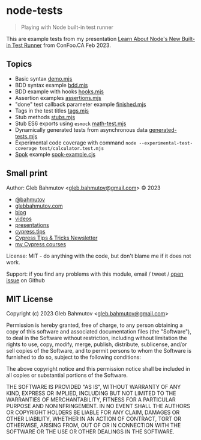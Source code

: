 # node-tests

> Playing with Node built-in test runner

This are example tests from my presentation [Learn About Node's New Built-in Test Runner]() from ConFoo.CA Feb 2023.

## Topics

- Basic syntax [demo.mjs](./test/demo.mjs)
- BDD syntax example [bdd.mjs](./test/bdd.mjs)
- BDD example with hooks [hooks.mjs](./test/hooks.mjs)
- Assertion examples [assertions.mjs](./test/assertions.mjs)
- "done" test callback parameter example [finished.mjs](./test/finished.mjs)
- Tags in the test titles [tags.mjs](./test/tags.mjs)
- Stub methods [stubs.mjs](./test/stubs.mjs)
- Stub ES6 exports using `esmock` [math-test.mjs](./test/math-test.mjs)
- Dynamically generated tests from asynchronous data [generated-tests.mjs](./test/generated-tests.mjs)
- Experimental code coverage with command `node --experimental-test-coverage test/calculator.test.mjs`
- [Spok](https://github.com/thlorenz/spok) example [spok-example.cjs](./test/spok-example.cjs)

## Small print

Author: Gleb Bahmutov &lt;gleb.bahmutov@gmail.com&gt; &copy; 2023

- [@bahmutov](https://twitter.com/bahmutov)
- [glebbahmutov.com](https://glebbahmutov.com)
- [blog](https://glebbahmutov.com/blog)
- [videos](https://www.youtube.com/glebbahmutov)
- [presentations](https://slides.com/bahmutov)
- [cypress.tips](https://cypress.tips)
- [Cypress Tips & Tricks Newsletter](https://cypresstips.substack.com/)
- [my Cypress courses](https://cypress.tips/courses)

License: MIT - do anything with the code, but don't blame me if it does not work.

Support: if you find any problems with this module, email / tweet /
[open issue](https://github.com/bahmutov/node-tests/issues) on Github

## MIT License

Copyright (c) 2023 Gleb Bahmutov &lt;gleb.bahmutov@gmail.com&gt;

Permission is hereby granted, free of charge, to any person
obtaining a copy of this software and associated documentation
files (the "Software"), to deal in the Software without
restriction, including without limitation the rights to use,
copy, modify, merge, publish, distribute, sublicense, and/or sell
copies of the Software, and to permit persons to whom the
Software is furnished to do so, subject to the following
conditions:

The above copyright notice and this permission notice shall be
included in all copies or substantial portions of the Software.

THE SOFTWARE IS PROVIDED "AS IS", WITHOUT WARRANTY OF ANY KIND,
EXPRESS OR IMPLIED, INCLUDING BUT NOT LIMITED TO THE WARRANTIES
OF MERCHANTABILITY, FITNESS FOR A PARTICULAR PURPOSE AND
NONINFRINGEMENT. IN NO EVENT SHALL THE AUTHORS OR COPYRIGHT
HOLDERS BE LIABLE FOR ANY CLAIM, DAMAGES OR OTHER LIABILITY,
WHETHER IN AN ACTION OF CONTRACT, TORT OR OTHERWISE, ARISING
FROM, OUT OF OR IN CONNECTION WITH THE SOFTWARE OR THE USE OR
OTHER DEALINGS IN THE SOFTWARE.
